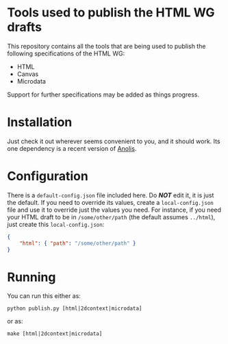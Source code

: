 Tools used to publish the HTML WG drafts
========================================

This repository contains all the tools that are being used to publish
the following specifications of the HTML WG:

* HTML
* Canvas
* Microdata

Support for further specifications may be added as things progress.

Installation
============

Just check it out wherever seems convenient to you, and it should work. Its
one dependency is a recent version of [Anolis](https://bitbucket.org/ms2ger/anolis/).

Configuration
=============

There is a `default-config.json` file included here. Do ***NOT*** edit it, it
is just the default. If you need to override its values, create a `local-config.json`
file and use it to override just the values you need. For instance, if you
need your HTML draft to be in `/some/other/path` (the default assumes `../html`), just
create this `local-config.json`:

```json
{
    "html": { "path": "/some/other/path" }
}
```

Running
=======

You can run this either as:

    python publish.py [html|2dcontext|microdata]

or as:

    make [html|2dcontext|microdata]



